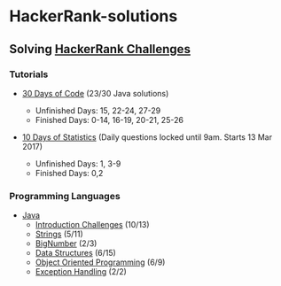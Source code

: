 # HackerRank-solutions

## Solving [HackerRank Challenges](https://www.hackerrank.com/)

### Tutorials
* [30 Days of Code](https://www.hackerrank.com/domains/tutorials/30-days-of-code) (23/30 Java solutions)
  * Unfinished Days: 15, 22-24, 27-29
  * Finished Days: 0-14, 16-19, 20-21, 25-26

* [10 Days of Statistics](https://www.hackerrank.com/domains/tutorials/10-days-of-statistics) (Daily questions locked until 9am. Starts 13 Mar 2017)
  * Unfinished Days: 1, 3-9
  * Finished Days: 0,2

### Programming Languages
* [Java](https://www.hackerrank.com/domains/java/)
  * [Introduction Challenges](https://www.hackerrank.com/domains/java/java-introduction/) (10/13)
  * [Strings](https://www.hackerrank.com/domains/java/java-strings/) (5/11)
  * [BigNumber](https://www.hackerrank.com/domains/java/bignumber) (2/3)
  * [Data Structures](https://www.hackerrank.com/domains/java/java-data-structure/) (6/15)
  * [Object Oriented Programming](https://www.hackerrank.com/domains/java/oop/) (6/9)
  * [Exception Handling](https://www.hackerrank.com/domains/java/handling-exceptions) (2/2)
